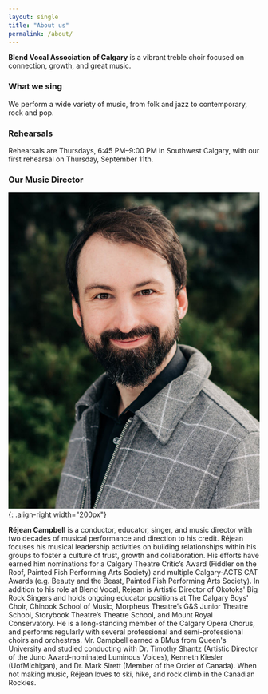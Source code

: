 ```yaml
---
layout: single
title: "About us"
permalink: /about/
---
```


**Blend Vocal Association of Calgary** is a vibrant treble choir focused on connection, growth, and great music.

### What we sing

We perform a wide variety of music, from folk and jazz to contemporary, rock and pop.

### Rehearsals

Rehearsals are Thursdays, 6:45 PM–9:00 PM in Southwest Calgary, with our first rehearsal on Thursday, September 11th.

### Our Music Director

![Réjean Campbell](/assets/img/rejean.jpg){: .align-right width="200px"}

**Réjean Campbell** is a conductor, educator, singer, and music director with two decades of musical performance and direction to his credit. Réjean focuses his musical leadership activities on building relationships within his groups to foster a culture of trust, growth and collaboration. His efforts have earned him nominations for a Calgary Theatre Critic’s Award (Fiddler on the Roof, Painted Fish Performing Arts Society) and multiple Calgary-ACTS CAT Awards (e.g. Beauty and the Beast, Painted Fish Performing Arts Society). In addition to his role at Blend Vocal, Rejean is Artistic Director of Okotoks' Big Rock Singers and holds ongoing educator positions at The Calgary Boys' Choir, Chinook School of Music, Morpheus Theatre’s G&S Junior Theatre School, Storybook Theatre’s Theatre School, and Mount Royal Conservatory. He is a long-standing member of the Calgary Opera Chorus, and performs regularly with several professional and semi-professional choirs and orchestras. Mr. Campbell earned a BMus from Queen's University and studied conducting with Dr. Timothy Shantz (Artistic Director of the Juno Award-nominated Luminous Voices), Kenneth Kiesler (UofMichigan), and Dr. Mark Sirett (Member of the Order of Canada). When not making music, Réjean loves to ski, hike, and rock climb in the Canadian Rockies.
